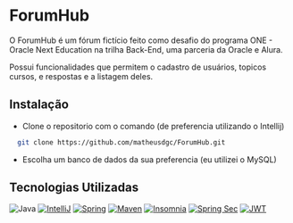 
# ForumHub

O ForumHub é um fórum fictício feito como desafio do programa ONE - Oracle Next Education na trilha Back-End, uma parceria da Oracle e Alura.

Possui funcionalidades que permitem o cadastro de usuários, topicos cursos, e respostas e a listagem deles.
## Instalação

- Clone o repositorio com o comando (de preferencia utilizando o Intellij)

```bash
  git clone https://github.com/matheusdgc/ForumHub.git
```
- Escolha um banco de dados da sua preferencia (eu utilizei o MySQL)
## Tecnologias Utilizadas

![Java](https://img.shields.io/badge/java-%23ED8B00.svg?style=for-the-badge&logo=openjdk&logoColor=white)
[![IntelliJ](https://img.shields.io/badge/IntelliJ_IDEA-000000.svg?style=for-the-badge&logo=intellij-idea&logoColor=white)](https://www.jetbrains.com/pt-br/idea/)
[![Spring](https://img.shields.io/badge/Spring-6DB33F?style=for-the-badge&logo=spring&logoColor=white)](https://spring.io/)
[![Maven](https://img.shields.io/badge/apache_maven-C71A36?style=for-the-badge&logo=apachemaven&logoColor=white)](https://maven.apache.org/)
[![Insomnia](https://img.shields.io/badge/Insomnia-5849be?style=for-the-badge&logo=Insomnia&logoColor=white)](https://insomnia.rest/download)
[![Spring Sec](https://img.shields.io/badge/Spring_Security-6DB33F?style=for-the-badge&logo=Spring-Security&logoColor=white)](https://spring.io/projects/spring-security)
[![JWT](https://img.shields.io/badge/JWT-black?style=for-the-badge&logo=JSON%20web%20tokens)](https://jwt.io/)
